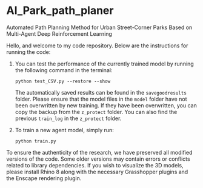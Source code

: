 # AI_Park_path_planer
Automated Path Planning Method for Urban Street-Corner Parks Based on Multi-Agent Deep Reinforcement Learning

Hello, and welcome to my code repository. Below are the instructions for running the code:

1. You can test the performance of the currently trained model by running the following command in the terminal:

   ```
   python test_CSV.py --restore --show
   ```

   The automatically saved results can be found in the `savegoodresults` folder.
   Please ensure that the model files in the `model` folder have not been overwritten by new training. If they have been overwritten, you can copy the backup from the `z_protect` folder. You can also find the previous `train_log` in the `z_protect` folder.

2. To train a new agent model, simply run:

   ```
   python train.py
   ```
To ensure the authenticity of the research, we have preserved all modified versions of the code. Some older versions may contain errors or conflicts related to library dependencies. If you wish to visualize the 3D models, please install Rhino 8 along with the necessary Grasshopper plugins and the Enscape rendering plugin.
